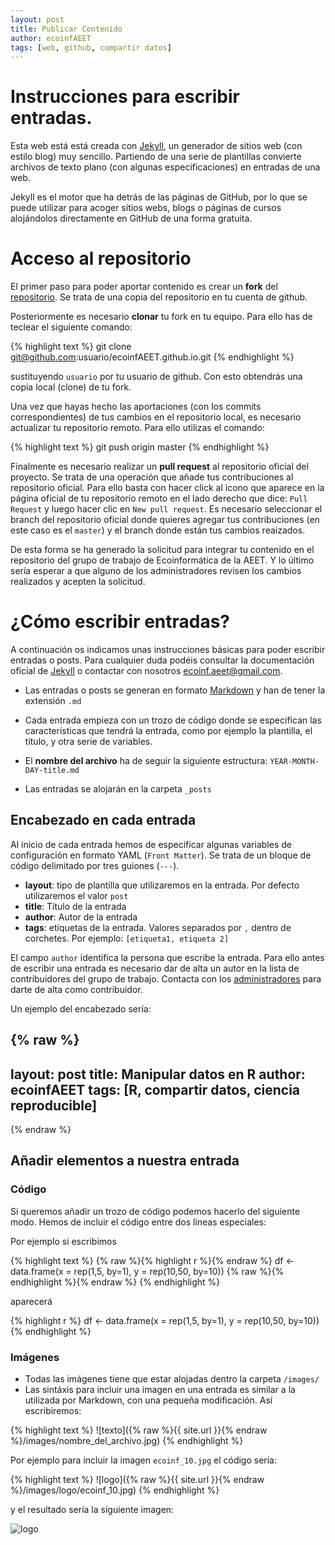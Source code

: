 ```yaml
---
layout: post
title: Publicar Contenido
author: ecoinfAEET
tags: [web, github, compartir datos]
--- 
```


# Instrucciones para escribir entradas. 
Esta web está está creada con [Jekyll](https://jekyllrb.com/), un generador de sitios web (con estilo blog) muy sencillo. Partiendo de una serie de plantillas convierte archivos de texto plano (con algunas especificaciones) en entradas de una web. 

Jekyll es el motor que ha detrás de las páginas de GitHub, por lo que se puede utilizar para acoger sitios webs, blogs o páginas de cursos alojándolos directamente en GitHub de una forma gratuita. 

# Acceso al repositorio 
El primer paso para poder aportar contenido es crear un **fork** del [repositorio](https://github.com/ecoinfAEET/ecoinfAEET.github.io). Se trata de una copia del repositorio en tu cuenta de github. 

Posteriormente es necesario **clonar** tu fork en tu equipo. Para ello has de teclear el siguiente comando: 

{% highlight text %}
git clone git@github.com:usuario/ecoinfAEET.github.io.git
{% endhighlight %} 

sustituyendo `usuario` por tu usuario de github. Con esto obtendrás una copia local (clone) de tu fork. 

Una vez que hayas hecho las aportaciones (con los commits correspondientes) de tus cambios en el repositorio local, es necesario actualizar tu repositorio remoto. Para ello utilizas el comando: 

{% highlight text %}
git push origin master
{% endhighlight %} 

Finalmente es necesario realizar un **pull request** al repositorio oficial del proyecto. Se trata de una operación que añade tus contribuciones al repositorio oficial. Para ello basta con hacer click al icono que aparece en la página oficial de tu repositorio remoto en el lado derecho que dice: `Pull Request` y luego hacer clic en `New pull request`. Es necesario seleccionar el branch del repositorio oficial donde quieres agregar tus contribuciones (en este caso es el `master`) y el branch donde están tus cambios reaizados. 

De esta forma se ha generado la solicitud para integrar tu contenido en el repositorio del grupo de trabajo de Ecoinformática de la AEET. Y lo último sería esperar a que alguno de los administradores revisen los cambios realizados y acepten la solicitud. 

# ¿Cómo escribir entradas? 
A continuación os indicamos unas instrucciones básicas para poder escribir entradas o posts. Para cualquier duda podéis consultar la documentación oficial de [Jekyll](https://jekyllrb.com/docs/home/) o contactar con nosotros [ecoinf.aeet@gmail.com](mailto:ecoinf.aeet@gmail.com). 

* Las entradas o posts se generan en formato [Markdown](https://daringfireball.net/projects/markdown/) y han de tener la extensión `.md` 

* Cada entrada empieza con un trozo de código donde se especifican las características que tendrá la entrada, como por ejemplo la plantilla, el título, y otra serie de variables.

* El **nombre del archivo** ha de seguir la siguiente estructura: `YEAR-MONTH-DAY-title.md` 

* Las entradas se alojarán en la carpeta `_posts`

## Encabezado en cada entrada
Al inicio de cada entrada hemos de especificar algunas variables de configuración en formato YAML (`Front Matter`). Se trata de un bloque de código delimitado por tres guiones (`---`).

* **layout**: tipo de plantilla que utilizaremos en la entrada. Por defecto utilizaremos el valor `post` 
* **title**: Título de la entrada
* **author**: Autor de la entrada
* **tags**: etiquetas de la entrada. Valores separados por `,` dentro de corchetes. Por ejemplo: `[etiqueta1, etiqueta 2]` 

El campo `author` identifica la persona que escribe la entrada. Para ello antes de escribir una entrada es necesario dar de alta un autor en la lista de contribuidores del grupo de trabajo. Contacta con los [administradores](mailto:ecoinf.aeet@gmail.com) para darte de alta como contribuidor. 

Un ejemplo del encabezado sería: 

{% raw %}
---
layout: post
title: Manipular datos en R
author: ecoinfAEET
tags: [R, compartir datos, ciencia reproducible]
--- 
{% endraw %}

 
## Añadir elementos a nuestra entrada

### Código 
Si queremos añadir un trozo de código podemos hacerlo del siguiente modo. Hemos de incluir el código entre dos líneas especiales: 

Por ejemplo si escribimos 

{% highlight text %}
{% raw %}{% highlight r %}{% endraw %}
df <- data.frame(x = rep(1,5, by=1),
y = rep(10,50, by=10))
{% raw %}{% endhighlight %}{% endraw %} 
{% endhighlight %}

aparecerá 

{% highlight r %}
df <- data.frame(x = rep(1,5, by=1),
y = rep(10,50, by=10)) 
{% endhighlight %} 

### Imágenes 
* Todas las imágenes tiene que estar alojadas dentro la carpeta `/images/` 
* Las sintáxis para incluir una imagen en una entrada es similar a la utilizada por Markdown, con una pequeña modificación. Así escribiremos:  


{% highlight text %}
![texto]({% raw %}{{ site.url }}{% endraw %}/images/nombre_del_archivo.jpg)
{% endhighlight %}

Por ejemplo para incluir la imagen `ecoinf_10.jpg` el código sería: 

{% highlight text %}
![logo]({% raw %}{{ site.url }}{% endraw %}/images/logo/ecoinf_10.jpg)
{% endhighlight %}

y el resultado sería la siguiente imagen: 

![logo](http://ecoinfAEET.github.io/images/logo/ecoinf_10.jpg)

